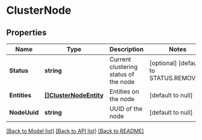# ClusterNode

## Properties
Name | Type | Description | Notes
------------ | ------------- | ------------- | -------------
**Status** | **string** | Current clustering status of the node | [optional] [default to STATUS.REMOVED]
**Entities** | [**[]ClusterNodeEntity**](ClusterNodeEntity.md) | Entities on the node | [default to null]
**NodeUuid** | **string** | UUID of the node | [default to null]

[[Back to Model list]](../README.md#documentation-for-models) [[Back to API list]](../README.md#documentation-for-api-endpoints) [[Back to README]](../README.md)

